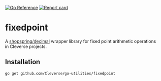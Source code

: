 [![Go Reference](https://pkg.go.dev/badge/github.com/Cleverse/go-utilities/fixedpoint.svg)](https://pkg.go.dev/github.com/Cleverse/go-utilities/fixedpoint)
[![Report card](https://goreportcard.com/badge/github.com/Cleverse/go-utilities/fixedpoint)](https://goreportcard.com/report/github.com/Cleverse/go-utilities/fixedpoint)

# fixedpoint

A [shopspring/decimal](https://github.com/shopspring/decimal) wrapper library for fixed point arithmetic operations in Cleverse projects.

## Installation

```shell
go get github.com/Cleverse/go-utilities/fixedpoint
```
